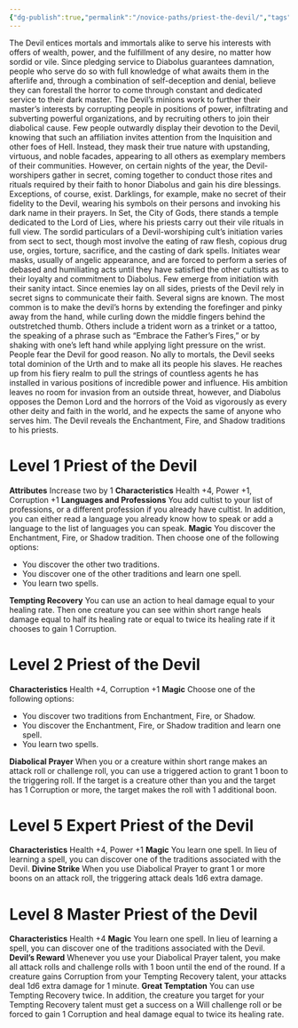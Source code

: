 ```yaml
---
{"dg-publish":true,"permalink":"/novice-paths/priest-the-devil/","tags":["Magic"]}
---
```


The Devil entices mortals and immortals alike to serve his interests with offers of wealth, power, and the fulfillment of any desire, no matter how sordid or vile. Since pledging service to Diabolus guarantees damnation, people who serve do so with full knowledge of what awaits them in the afterlife and, through a combination of self-deception and denial, believe they can forestall the horror to come through constant and dedicated service to their dark master. The Devil’s minions work to further their master’s interests by corrupting people in positions of power, infiltrating and subverting powerful organizations, and by recruiting others to join their diabolical cause.
Few people outwardly display their devotion to the Devil, knowing that such an affiliation invites attention from the Inquisition and other foes of Hell. Instead, they mask their true nature with upstanding, virtuous, and noble facades, appearing to all others as exemplary members of their communities.
However, on certain nights of the year, the Devil-worshipers gather in secret, coming together to conduct those rites and rituals required by their faith to honor Diabolus and gain his dire blessings. Exceptions, of course, exist. Darklings, for example, make no secret of their fidelity to the Devil, wearing his symbols on their persons and invoking his dark name in their prayers.
In Set, the City of Gods, there stands a temple dedicated to the Lord of Lies, where his priests carry out their vile rituals in full view.
The sordid particulars of a Devil-worshiping cult’s initiation varies from sect to sect, though most involve the eating of raw flesh, copious drug use, orgies, torture, sacrifice, and the casting of dark spells. Initiates wear masks, usually of angelic appearance, and are forced to perform a series of debased and humiliating acts until they have satisfied the other cultists as to their loyalty and commitment to Diabolus. Few emerge from initiation with their sanity intact.
Since enemies lay on all sides, priests of the Devil rely in secret signs to communicate their faith. Several signs are known. The most common is to make the devil’s horns by extending the forefinger and pinky away from the hand, while curling down the middle fingers behind the outstretched thumb.
Others include a trident worn as a trinket or a tattoo, the speaking of a phrase such as “Embrace the Father’s Fires,” or by shaking with one’s left hand while applying light pressure on the wrist.
People fear the Devil for good reason. No ally to mortals, the Devil seeks total dominion of the Urth and to make all its people his slaves. He reaches up from his fiery realm to pull the strings of countless agents he has installed in various positions of incredible power and influence. His ambition leaves no room for invasion from an outside threat, however, and Diabolus opposes the Demon Lord and the horrors of the Void as vigorously as every other deity and faith in the world, and he expects the same of anyone who serves him.
The Devil reveals the Enchantment, Fire, and Shadow traditions to his priests.
# Level 1 Priest of the Devil
**Attributes** Increase two by 1
**Characteristics** Health +4, Power +1, Corruption +1
**Languages and Professions** You add cultist to your list of professions, or a different profession if you already have cultist. In addition, you can either read a language you already know how to speak or add a language to the list of languages you can speak.
**Magic** You discover the Enchantment, Fire, or Shadow tradition. Then choose one of the following options:
- You discover the other two traditions.
- You discover one of the other traditions and learn one spell.
- You learn two spells.

**Tempting Recovery** You can use an action to heal damage equal to your healing rate.
Then one creature you can see within short range heals damage equal to half its healing rate or equal to twice its healing rate if it chooses to gain 1 Corruption.
# Level 2 Priest of the Devil
**Characteristics** Health +4, Corruption +1
**Magic** Choose one of the following options:
- You discover two traditions from Enchantment, Fire, or Shadow.
- You discover the Enchantment, Fire, or Shadow tradition and learn one spell.
- You learn two spells.

**Diabolical Prayer** When you or a creature within short range makes an attack roll or challenge roll, you can use a triggered action to grant 1 boon to the triggering roll.
If the target is a creature other than you and the target has 1 Corruption or more, the target makes the roll with 1 additional boon.
# Level 5 Expert Priest of the Devil
**Characteristics** Health +4, Power +1
**Magic** You learn one spell. In lieu of learning a spell, you can discover one of the traditions associated with the Devil.
**Divine Strike** When you use Diabolical Prayer to grant 1 or more boons on an attack roll, the triggering attack deals 1d6 extra damage.
# Level 8 Master Priest of the Devil
**Characteristics** Health +4
**Magic** You learn one spell. In lieu of learning a spell, you can discover one of the traditions associated with the Devil.
**Devil’s Reward** Whenever you use your Diabolical Prayer talent, you make all attack rolls and challenge rolls with 1 boon until the end of the round. If a creature gains Corruption from your Tempting Recovery talent, your attacks deal 1d6 extra damage for 1 minute.
**Great Temptation** You can use Tempting Recovery twice. In addition, the creature you target for your Tempting Recovery talent must get a success on a Will challenge roll or be forced to gain 1 Corruption and heal damage equal to twice its healing rate.